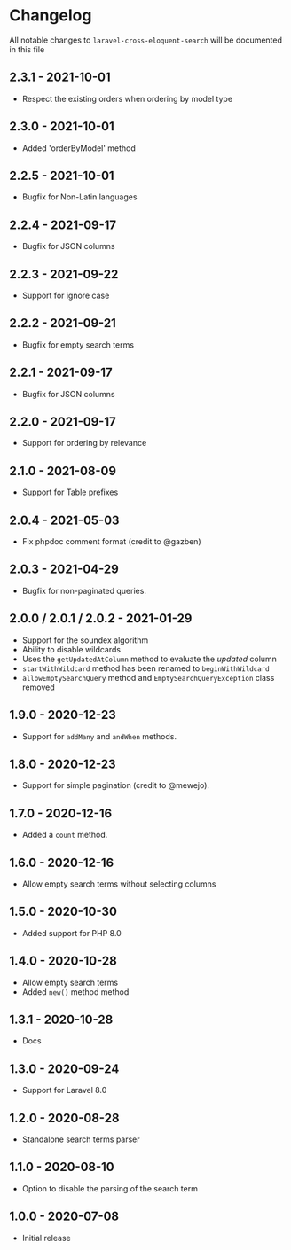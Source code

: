 # Changelog

All notable changes to `laravel-cross-eloquent-search` will be documented in this file

## 2.3.1 - 2021-10-01

- Respect the existing orders when ordering by model type

## 2.3.0 - 2021-10-01

- Added 'orderByModel' method

## 2.2.5 - 2021-10-01

- Bugfix for Non-Latin languages

## 2.2.4 - 2021-09-17

- Bugfix for JSON columns

## 2.2.3 - 2021-09-22

- Support for ignore case

## 2.2.2 - 2021-09-21

- Bugfix for empty search terms

## 2.2.1 - 2021-09-17

- Bugfix for JSON columns

## 2.2.0 - 2021-09-17

- Support for ordering by relevance

## 2.1.0 - 2021-08-09

- Support for Table prefixes

## 2.0.4 - 2021-05-03

- Fix phpdoc comment format (credit to @gazben)

## 2.0.3 - 2021-04-29

- Bugfix for non-paginated queries.

## 2.0.0 / 2.0.1 / 2.0.2 - 2021-01-29

- Support for the soundex algorithm
- Ability to disable wildcards
- Uses the `getUpdatedAtColumn` method to evaluate the *updated* column
- `startWithWildcard` method has been renamed to `beginWithWildcard`
- `allowEmptySearchQuery` method and `EmptySearchQueryException` class removed

## 1.9.0 - 2020-12-23

- Support for `addMany` and `andWhen` methods.

## 1.8.0 - 2020-12-23

- Support for simple pagination (credit to @mewejo).

## 1.7.0 - 2020-12-16

- Added a `count` method.

## 1.6.0 - 2020-12-16

- Allow empty search terms without selecting columns

## 1.5.0 - 2020-10-30

- Added support for PHP 8.0

## 1.4.0 - 2020-10-28

- Allow empty search terms
- Added `new()` method method

## 1.3.1 - 2020-10-28

- Docs

## 1.3.0 - 2020-09-24

- Support for Laravel 8.0

## 1.2.0 - 2020-08-28

- Standalone search terms parser

## 1.1.0 - 2020-08-10

- Option to disable the parsing of the search term

## 1.0.0 - 2020-07-08

- Initial release
